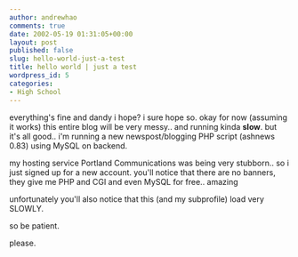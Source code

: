 ```yaml
---
author: andrewhao
comments: true
date: 2002-05-19 01:31:05+00:00
layout: post
published: false
slug: hello-world-just-a-test
title: hello world | just a test
wordpress_id: 5
categories:
- High School
---
```


everything's fine and dandy i hope? i sure hope so. okay for now (assuming it works) this entire blog will be very messy.. and running kinda **slow**. but it's all good.. i'm running a new newspost/blogging PHP script (ashnews 0.83) using MySQL on backend.

my hosting service Portland Communications was being very stubborn.. so i just signed up for a new account. you'll notice that there are no banners, they give me PHP and CGI and even MySQL for free.. amazing

unfortunately you'll also notice that this (and my subprofile) load very SLOWLY.

so be patient.

please.
